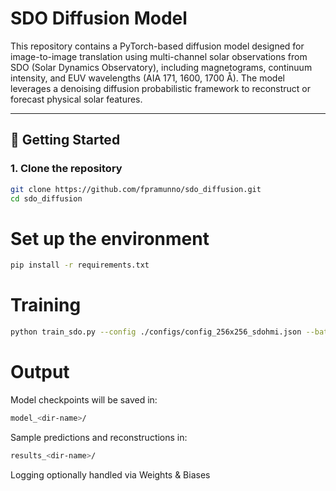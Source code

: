 # SDO Diffusion Model

This repository contains a PyTorch-based diffusion model designed for image-to-image translation using multi-channel solar observations from SDO (Solar Dynamics Observatory), including magnetograms, continuum intensity, and EUV wavelengths (AIA 171, 1600, 1700 Å). The model leverages a denoising diffusion probabilistic framework to reconstruct or forecast physical solar features.

---

## 🚀 Getting Started

### 1. Clone the repository

```bash
git clone https://github.com/fpramunno/sdo_diffusion.git
cd sdo_diffusion
```

# Set up the environment
```bash
pip install -r requirements.txt
```
# Training
```bash
python train_sdo.py --config ./configs/config_256x256_sdohmi.json --batch-size 8 --name model_run_01 --dir-name my_test_run --wandb-project sdo_img2img --wandb-entity your_wandb_username --use_wandb True --wandb-save-model
```
# Output

Model checkpoints will be saved in:
```bash
model_<dir-name>/
```

Sample predictions and reconstructions in:
```bash
results_<dir-name>/
```

Logging optionally handled via Weights & Biases

